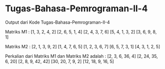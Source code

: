 # Tugas-Bahasa-Pemrograman-ll-4

Output dari Kode Tugas-Bahasa-Pemrograman-II-4

Matriks M1 : 
[1, 3, 2, 4, 2]
[2, 6, 5, 1, 4]
[2, 4, 3, 7, 6]
[5, 4, 1, 3, 2]
[3, 6, 9, 8, 1]

Matriks M2 : 
[2, 1, 3, 9, 2]
[1, 4, 7, 6, 5]
[1, 2, 3, 6, 7]
[6, 5, 7, 3, 1]
[4, 3, 1, 2, 5]

Perkalian dari Matriks M1 dan Matriks M2 adalah : 
[2, 3, 6, 36, 4]
[2, 24, 35, 6, 20]
[2, 8, 9, 42, 42]
[30, 20, 7, 9, 2]
[12, 18, 9, 16, 5]
